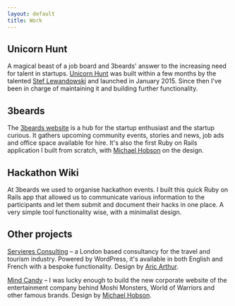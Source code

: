 ```yaml
---
layout: default
title: Work
---
```


## Unicorn Hunt

A magical beast of a job board and 3beards' answer to the increasing need for talent in startups.
[Unicorn Hunt](https://unicornhunt.io) was built within a few months by the talented [Stef
Lewandowski](https://twitter.com/stef) and launched in January 2015. Since then I've been in charge
of maintaining it and building further functionality.

## 3beards

The [3beards website](http://3-beards.com) is a hub for the startup enthusiast and the startup
curious. It gathers upcoming community events, stories and news, job ads and office space available
for hire. It's also the first Ruby on Rails application I built from scratch, with [Michael
Hobson](https://twitter.com/imhobson) on the design.

## Hackathon Wiki

At 3beards we used to organise hackathon events. I built this quick Ruby on Rails app that allowed
us to communicate various information to the participants and let them submit and document their
hacks in one place. A very simple tool functionality wise, with a minimalist design.

## Other projects

[Servieres Consulting](http://servieres-consulting.com) – a London based consultancy for the travel
and tourism industry. Powered by WordPress, it's available in both English and French with a bespoke
functionality. Design by [Aric Arthur](http://aricarthur.co.uk).

[Mind Candy](http://mindcandy.com) – I was lucky enough to build the new corporate website of the
entertainment company behind Moshi Monsters, World of Warriors and other famous brands. Design by
[Michael Hobson](https://twitter.com/imhobson).
